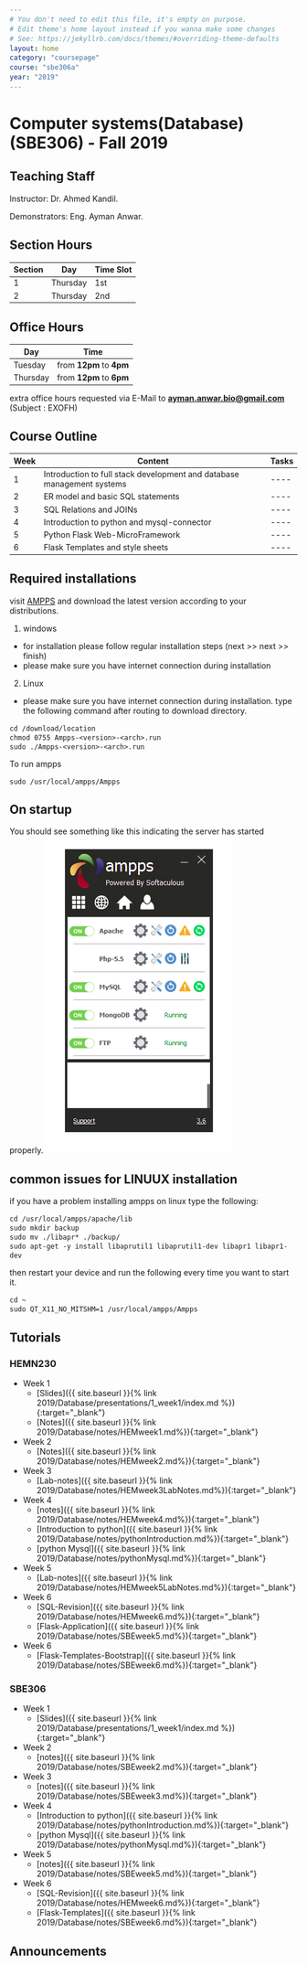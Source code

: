 ```yaml
---
# You don't need to edit this file, it's empty on purpose.
# Edit theme's home layout instead if you wanna make some changes
# See: https://jekyllrb.com/docs/themes/#overriding-theme-defaults
layout: home
category: "coursepage"
course: "sbe306a"
year: "2019"
---
```

# Computer systems(Database) \(SBE306\) - Fall 2019

## Teaching Staff

Instructor: Dr. Ahmed Kandil.

Demonstrators:  Eng. Ayman Anwar.  


## Section Hours

| Section | Day | Time Slot |
|---------|-----|-----------|
|   1     | Thursday | 1st  |
|   2     | Thursday | 2nd |

## Office Hours

| Day | Time |
|-----|-----------|
| Tuesday | from **12pm** to **4pm** |
| Thursday | from **12pm** to **6pm** |

extra office hours requested via E-Mail to **ayman.anwar.bio@gmail.com** (Subject : EXOFH)

## Course Outline

| Week | Content |  Tasks
|------|-----------------|-----|
|   1  | Introduction to full stack development and database management systems | ---- |
|   2  | ER model and basic SQL statements | ---- |
|   3  | SQL Relations and JOINs | ---- |
|   4  | Introduction to python and mysql-connector | ---- |
|   5  | Python Flask Web-MicroFramework | ---- |
|   6  | Flask Templates and style sheets | ---- |

## Required installations

visit [AMPPS](https://www.ampps.com/downloads) and download the latest version according to your distributions.

1. windows 
* for installation please follow regular installation steps (next >> next >> finish)
* please make sure you have internet connection during installation
2. Linux
* please make sure you have internet connection during installation.
type the following command after routing to download directory.
```
cd /download/location
chmod 0755 Ampps-<version>-<arch>.run
sudo ./Ampps-<version>-<arch>.run
```
To run ampps
```
sudo /usr/local/ampps/Ampps
```
## On startup
You should see something like this indicating the server has started properly.
![](images/amppsStart.png)

## common issues for LINUUX installation

if you have a problem installing ampps on linux type the following:

```
cd /usr/local/ampps/apache/lib
sudo mkdir backup
sudo mv ./libapr* ./backup/
sudo apt-get -y install libaprutil1 libaprutil1-dev libapr1 libapr1-dev 
```
then restart your device and run the following every time you want to start it.

```
cd ~
sudo QT_X11_NO_MITSHM=1 /usr/local/ampps/Ampps 
```


## Tutorials

### HEMN230

* Week 1
    * [Slides]({{ site.baseurl }}{% link 2019/Database/presentations/1_week1/index.md %}){:target="_blank"}
    * [Notes]({{ site.baseurl }}{% link 2019/Database/notes/HEMweek1.md%}){:target="_blank"}
* Week 2
    * [Notes]({{ site.baseurl }}{% link 2019/Database/notes/HEMweek2.md%}){:target="_blank"}
* Week 3
    * [Lab-notes]({{ site.baseurl }}{% link 2019/Database/notes/HEMweek3LabNotes.md%}){:target="_blank"}
* Week 4
    * [notes]({{ site.baseurl }}{% link 2019/Database/notes/HEMweek4.md%}){:target="_blank"}
    * [Introduction to python]({{ site.baseurl }}{% link 2019/Database/notes/pythonIntroduction.md%}){:target="_blank"}
    * [python Mysql]({{ site.baseurl }}{% link 2019/Database/notes/pythonMysql.md%}){:target="_blank"}
* Week 5
    * [Lab-notes]({{ site.baseurl }}{% link 2019/Database/notes/HEMweek5LabNotes.md%}){:target="_blank"}
* Week 6
    * [SQL-Revision]({{ site.baseurl }}{% link 2019/Database/notes/HEMweek6.md%}){:target="_blank"}
    * [Flask-Application]({{ site.baseurl }}{% link 2019/Database/notes/SBEweek5.md%}){:target="_blank"}
* Week 6
    * [Flask-Templates-Bootstrap]({{ site.baseurl }}{% link 2019/Database/notes/SBEweek6.md%}){:target="_blank"}


### SBE306

* Week 1
    * [Slides]({{ site.baseurl }}{% link 2019/Database/presentations/1_week1/index.md %}){:target="_blank"}
* Week 2
    * [notes]({{ site.baseurl }}{% link 2019/Database/notes/SBEweek2.md%}){:target="_blank"}
* Week 3
    * [notes]({{ site.baseurl }}{% link 2019/Database/notes/SBEweek3.md%}){:target="_blank"}
* Week 4
    * [Introduction to python]({{ site.baseurl }}{% link 2019/Database/notes/pythonIntroduction.md%}){:target="_blank"}
    * [python Mysql]({{ site.baseurl }}{% link 2019/Database/notes/pythonMysql.md%}){:target="_blank"}
* Week 5
    * [notes]({{ site.baseurl }}{% link 2019/Database/notes/SBEweek5.md%}){:target="_blank"}
* Week 6
    * [SQL-Revision]({{ site.baseurl }}{% link 2019/Database/notes/HEMweek6.md%}){:target="_blank"}
    * [Flask-Templates]({{ site.baseurl }}{% link 2019/Database/notes/SBEweek6.md%}){:target="_blank"}

## Announcements
